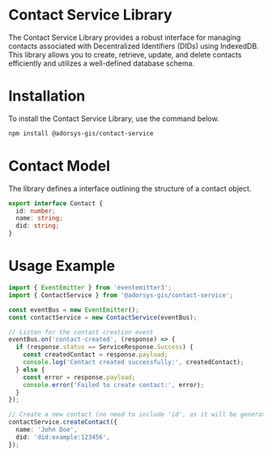 # Contact Service Library

The Contact Service Library provides a robust interface for managing contacts associated with Decentralized Identifiers (DIDs) using IndexedDB. This library allows you to create, retrieve, update, and delete contacts efficiently and utilizes a well-defined database schema.

# Installation

To install the Contact Service Library, use the command below.

```bash
npm install @adorsys-gis/contact-service
```

# Contact Model

The library defines a interface outlining the structure of a contact object.

```typescript
export interface Contact {
  id: number;
  name: string;
  did: string;
}
```

# Usage Example

```typescript
import { EventEmitter } from 'eventemitter3';
import { ContactService } from '@adorsys-gis/contact-service';

const eventBus = new EventEmitter();
const contactService = new ContactService(eventBus);

// Listen for the contact creation event
eventBus.on('contact-created', (response) => {
  if (response.status == ServiceResponse.Success) {
    const createdContact = response.payload;
    console.log('Contact created successfully:', createdContact);
  } else {
    const error = response.payload;
    console.error('Failed to create contact:', error);
  }
});

// Create a new contact (no need to include 'id', as it will be generated)
contactService.createContact({
  name: 'John Doe',
  did: 'did:example:123456',
});
```
